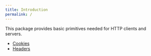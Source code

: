 ```yaml
---
title: Introduction
permalink: /
---
```

This package provides basic primitives needed for HTTP clients and servers.

 - [Cookies](./cookies.md)
 - [Headers](./headers.md)
